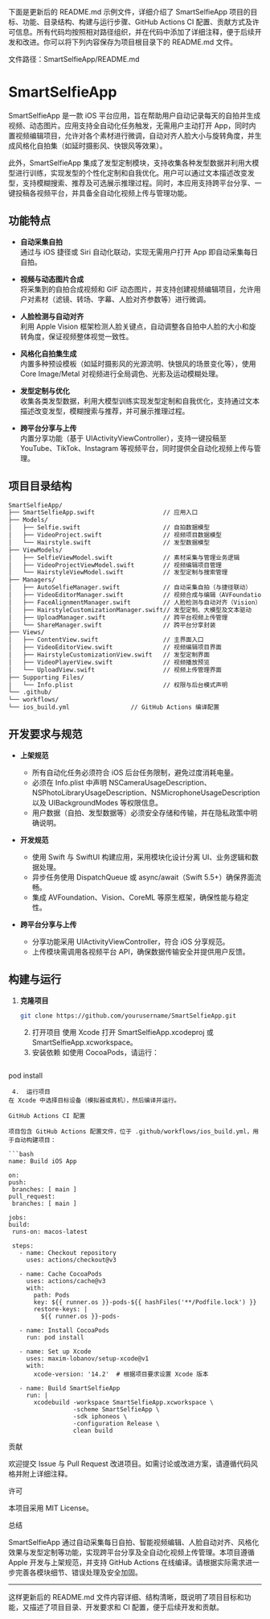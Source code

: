 下面是更新后的 README.md 示例文件，详细介绍了 SmartSelfieApp 项目的目标、功能、目录结构、构建与运行步骤、GitHub Actions CI 配置、贡献方式及许可信息。所有代码均按照相对路径组织，并在代码中添加了详细注释，便于后续开发和改进。你可以将下列内容保存为项目根目录下的 README.md 文件。

文件路径：SmartSelfieApp/README.md

# SmartSelfieApp

SmartSelfieApp 是一款 iOS 平台应用，旨在帮助用户自动记录每天的自拍并生成视频、动态图片。应用支持全自动化任务触发，无需用户主动打开 App，同时内置视频编辑项目，允许对各个素材进行微调，自动对齐人脸大小与旋转角度，并生成风格化自拍集（如延时摄影风、快银风等效果）。

此外，SmartSelfieApp 集成了发型定制模块，支持收集各种发型数据并利用大模型进行训练，实现发型的个性化定制和自我优化。用户可以通过文本描述改变发型，支持模糊搜索、推荐及可选展示推理过程。同时，本应用支持跨平台分享、一键投稿各视频平台，并具备全自动化视频上传与管理功能。

## 功能特点

- **自动采集自拍**  
  通过与 iOS 捷径或 Siri 自动化联动，实现无需用户打开 App 即自动采集每日自拍。

- **视频与动态图片合成**  
  将采集到的自拍合成视频和 GIF 动态图片，并支持创建视频编辑项目，允许用户对素材（滤镜、转场、字幕、人脸对齐参数等）进行微调。

- **人脸检测与自动对齐**  
  利用 Apple Vision 框架检测人脸关键点，自动调整各自拍中人脸的大小和旋转角度，保证视频整体视觉一致性。

- **风格化自拍集生成**  
  内置多种预设模板（如延时摄影风的光源流明、快银风的场景变化等），使用 Core Image/Metal 对视频进行全局调色、光影及运动模糊处理。

- **发型定制与优化**  
  收集各类发型数据，利用大模型训练实现发型定制和自我优化，支持通过文本描述改变发型，模糊搜索与推荐，并可展示推理过程。

- **跨平台分享与上传**  
  内置分享功能（基于 UIActivityViewController），支持一键投稿至 YouTube、TikTok、Instagram 等视频平台，同时提供全自动化视频上传与管理。

## 项目目录结构

   ```bash
SmartSelfieApp/
├── SmartSelfieApp.swift                   // 应用入口
├── Models/
│   ├── Selfie.swift                       // 自拍数据模型
│   ├── VideoProject.swift                 // 视频项目数据模型
│   └── Hairstyle.swift                    // 发型数据模型
├── ViewModels/
│   ├── SelfieViewModel.swift              // 素材采集与管理业务逻辑
│   ├── VideoProjectViewModel.swift        // 视频编辑项目管理
│   └── HairstyleViewModel.swift           // 发型定制与搜索管理
├── Managers/
│   ├── AutoSelfieManager.swift            // 自动采集自拍（与捷径联动）
│   ├── VideoEditorManager.swift           // 视频合成与编辑（AVFoundation）
│   ├── FaceAlignmentManager.swift         // 人脸检测与自动对齐（Vision）
│   ├── HairstyleCustomizationManager.swift// 发型定制、大模型及文本驱动
│   ├── UploadManager.swift                // 跨平台视频上传管理
│   └── ShareManager.swift                 // 跨平台分享封装
├── Views/
│   ├── ContentView.swift                  // 主界面入口
│   ├── VideoEditorView.swift              // 视频编辑项目界面
│   ├── HairstyleCustomizationView.swift   // 发型定制界面
│   ├── VideoPlayerView.swift              // 视频播放预览
│   └── UploadView.swift                   // 视频上传管理界面
├── Supporting Files/
│   └── Info.plist                         // 权限与后台模式声明
└── .github/
└── workflows/
└── ios_build.yml                 // GitHub Actions 编译配置

   ```
## 开发要求与规范

- **上架规范**  
  - 所有自动化任务必须符合 iOS 后台任务限制，避免过度消耗电量。
  - 必须在 Info.plist 中声明 NSCameraUsageDescription、NSPhotoLibraryUsageDescription、NSMicrophoneUsageDescription 以及 UIBackgroundModes 等权限信息。
  - 用户数据（自拍、发型数据等）必须安全存储和传输，并在隐私政策中明确说明。

- **开发规范**  
  - 使用 Swift 与 SwiftUI 构建应用，采用模块化设计分离 UI、业务逻辑和数据处理。
  - 异步任务使用 DispatchQueue 或 async/await（Swift 5.5+）确保界面流畅。
  - 集成 AVFoundation、Vision、CoreML 等原生框架，确保性能与稳定性。

- **跨平台分享与上传**  
  - 分享功能采用 UIActivityViewController，符合 iOS 分享规范。
  - 上传模块需调用各视频平台 API，确保数据传输安全并提供用户反馈。

## 构建与运行

1. **克隆项目**
   ```bash
   git clone https://github.com/yourusername/SmartSelfieApp.git

   ```
	2.	打开项目
使用 Xcode 打开 SmartSelfieApp.xcodeproj 或 SmartSelfieApp.xcworkspace。
	3.	安装依赖
如使用 CocoaPods，请运行：

   ```bash
pod install

   ```
	4.	运行项目
在 Xcode 中选择目标设备（模拟器或真机），然后编译并运行。

GitHub Actions CI 配置

项目包含 GitHub Actions 配置文件，位于 .github/workflows/ios_build.yml，用于自动构建项目：

   ```bash
name: Build iOS App

on:
  push:
    branches: [ main ]
  pull_request:
    branches: [ main ]

jobs:
  build:
    runs-on: macos-latest

    steps:
      - name: Checkout repository
        uses: actions/checkout@v3

      - name: Cache CocoaPods
        uses: actions/cache@v3
        with:
          path: Pods
          key: ${{ runner.os }}-pods-${{ hashFiles('**/Podfile.lock') }}
          restore-keys: |
            ${{ runner.os }}-pods-

      - name: Install CocoaPods
        run: pod install

      - name: Set up Xcode
        uses: maxim-lobanov/setup-xcode@v1
        with:
          xcode-version: '14.2'  # 根据项目要求设置 Xcode 版本

      - name: Build SmartSelfieApp
        run: |
          xcodebuild -workspace SmartSelfieApp.xcworkspace \
                     -scheme SmartSelfieApp \
                     -sdk iphoneos \
                     -configuration Release \
                     clean build

   ```
贡献

欢迎提交 Issue 与 Pull Request 改进项目。如需讨论或改进方案，请遵循代码风格并附上详细注释。

许可

本项目采用 MIT License。

总结

SmartSelfieApp 通过自动采集每日自拍、智能视频编辑、人脸自动对齐、风格化效果与发型定制等功能，实现跨平台分享及全自动化视频上传管理。本项目遵循 Apple 开发与上架规范，并支持 GitHub Actions 在线编译。请根据实际需求进一步完善各模块细节、错误处理及安全加固。

---

这样更新后的 README.md 文件内容详细、结构清晰，既说明了项目目标和功能，又描述了项目目录、开发要求和 CI 配置，便于后续开发和贡献。